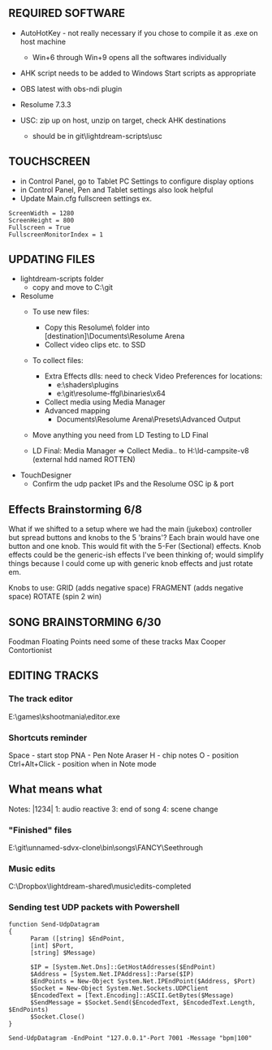 
## REQUIRED SOFTWARE
- AutoHotKey - not really necessary if you chose to compile it as .exe on host machine
  + Win+6 through Win+9 opens all the softwares individually
- AHK script needs to be added to Windows Start scripts as appropriate
- OBS latest with obs-ndi plugin
- Resolume 7.3.3

- USC: zip up on host, unzip on target, check AHK destinations
  - should be in git\lightdream-scripts\usc


## TOUCHSCREEN
- in Control Panel, go to Tablet PC Settings to configure display options
- in Control Panel, Pen and Tablet settings also look helpful
- Update Main.cfg fullscreen settings ex.
```
ScreenWidth = 1280
ScreenHeight = 800
Fullscreen = True
FullscreenMonitorIndex = 1
```

## UPDATING FILES
- lightdream-scripts folder
  - copy and move to C:\git
- Resolume
  - To use new files:
    - Copy this Resolume\ folder into [destination]\Documents\Resolume Arena
    - Collect video clips etc. to SSD
  - To collect files:
    - Extra Effects dlls: need to check Video Preferences for locations: 
      - e:\shaders\plugins
      - e:\git\resolume-ffgl\binaries\x64
    - Collect media using Media Manager
    - Advanced mapping
      - Documents\Resolume Arena\Presets\Advanced Output

  - Move anything you need from LD Testing to LD Final
  - LD Final: Media Manager => Collect Media.. to H:\ld-campsite-v8 (external hdd named ROTTEN)
- TouchDesigner
  - Confirm the udp packet IPs and the Resolume OSC ip & port




## Effects Brainstorming 6/8
What if we shifted to a setup where we had the main (jukebox) controller but spread buttons and knobs to the 5 'brains'? Each brain would have one button and one knob. This would fit with the 5-Fer (Sectional) effects. Knob effects could be the generic-ish effects I've been thinking of; would simplify things because I could come up with generic knob effects and just rotate em.

Knobs to use:
GRID (adds negative space)
FRAGMENT (adds negative space)
ROTATE (spin 2 win)

## SONG BRAINSTORMING 6/30
Foodman
Floating Points need some of these tracks
Max Cooper
Contortionist



## EDITING TRACKS
### The track editor
E:\games\kshootmania\editor.exe

### Shortcuts reminder
Space - start stop
PNA - Pen Note Araser
H - chip notes
O - position
Ctrl+Alt+Click - position when in Note mode

## What means what
Notes:
|1234|
1: audio reactive
3: end of song
4: scene change

### "Finished" files
E:\git\unnamed-sdvx-clone\bin\songs\FANCY\Seethrough

### Music edits
C:\Dropbox\lightdream-shared\music\edits-completed

### Sending test UDP packets with Powershell
```
function Send-UdpDatagram
{
      Param ([string] $EndPoint,
      [int] $Port,
      [string] $Message)

      $IP = [System.Net.Dns]::GetHostAddresses($EndPoint)
      $Address = [System.Net.IPAddress]::Parse($IP)
      $EndPoints = New-Object System.Net.IPEndPoint($Address, $Port)
      $Socket = New-Object System.Net.Sockets.UDPClient
      $EncodedText = [Text.Encoding]::ASCII.GetBytes($Message)
      $SendMessage = $Socket.Send($EncodedText, $EncodedText.Length, $EndPoints)
      $Socket.Close()
}

Send-UdpDatagram -EndPoint "127.0.0.1"-Port 7001 -Message "bpm|100"
```
